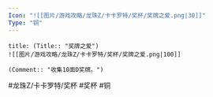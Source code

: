 ```yaml
---
Icon: "![[图片/游戏攻略/龙珠Z/卡卡罗特/奖杯/奖牌之爱.png|30]]"
Type: "铜"
---
```

```ad-common-bronze-trophy
title: (Title:: "奖牌之爱")
![[图片/游戏攻略/龙珠Z/卡卡罗特/奖杯/奖牌之爱.png|100]]

(Comment:: "收集10面D奖牌。")
```

#龙珠Z/卡卡罗特/奖杯 #奖杯 #铜
